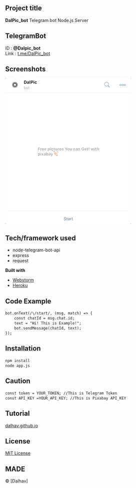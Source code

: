 
## Project title
**DalPic_bot** Telegram bot Node.js Server

## TelegramBot
ID : __@Dalpic_bot__<br>
Link : [t.me/DalPic_bot](https://t.me/DalPic_bot)

## Screenshots
![pic](dalpicbot.gif)

## Tech/framework used
 - node-telegram-bot-api
 - express
 - request

<b>Built with</b>
- [Webstorm](https://www.jetbrains.com/webstorm/)
- [Heroku](https://www.heroku.com/)

## Code Example
~~~
bot.onText(/\/start/, (msg, match) => {
    const chatId = msg.chat.id;
    text = "Hi! This is Example!";
    bot.sendMessage(chatId, text);
});
~~~

## Installation
~~~
npm install
node app.js
~~~

## Caution
~~~
const token = YOUR_TOKEN; //This is Telegram Token
const API_KEY =YOUR_API_KEY; //This is Pixabay API_KEY
~~~

## Tutorial
[dalhav.github.io](https://dalhav.github.io/2019/03/23/nodejs-chatbot-telegram/)

## License
[MIT License](LICENSE)

## MADE
© [Dalhav]
